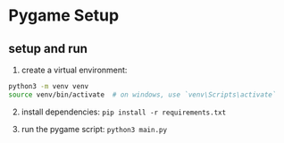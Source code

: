 # Pygame Setup

## setup and run

1. create a virtual environment:
```bash
python3 -m venv venv
source venv/bin/activate  # on windows, use `venv\Scripts\activate`
```
2. install dependencies:
`pip install -r requirements.txt`

3. run the pygame script:
`python3 main.py`
